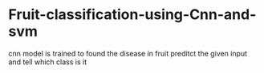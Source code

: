 # Fruit-classification-using-Cnn-and-svm

cnn model is trained to found the disease in fruit 
preditct the given input and tell which class is it 
